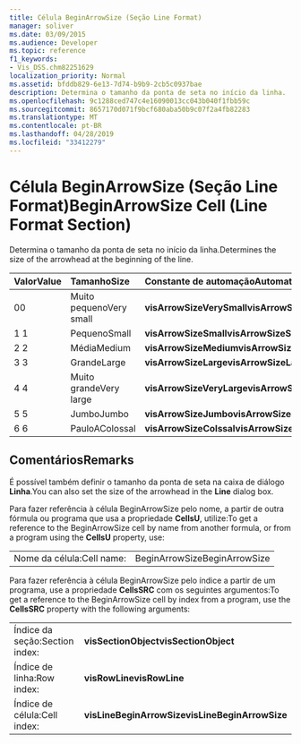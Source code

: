 ```yaml
---
title: Célula BeginArrowSize (Seção Line Format)
manager: soliver
ms.date: 03/09/2015
ms.audience: Developer
ms.topic: reference
f1_keywords:
- Vis_DSS.chm82251629
localization_priority: Normal
ms.assetid: bfddb829-6e13-7d74-b9b9-2cb5c0937bae
description: Determina o tamanho da ponta de seta no início da linha.
ms.openlocfilehash: 9c1288ced747c4e16090013cc043b040f1fbb59c
ms.sourcegitcommit: 8657170d071f9bcf680aba50b9c07f2a4fb82283
ms.translationtype: MT
ms.contentlocale: pt-BR
ms.lasthandoff: 04/28/2019
ms.locfileid: "33412279"
---
```

# <a name="beginarrowsize-cell-line-format-section"></a><span data-ttu-id="d7234-103">Célula BeginArrowSize (Seção Line Format)</span><span class="sxs-lookup"><span data-stu-id="d7234-103">BeginArrowSize Cell (Line Format Section)</span></span>

<span data-ttu-id="d7234-104">Determina o tamanho da ponta de seta no início da linha.</span><span class="sxs-lookup"><span data-stu-id="d7234-104">Determines the size of the arrowhead at the beginning of the line.</span></span>
  
|<span data-ttu-id="d7234-105">**Valor**</span><span class="sxs-lookup"><span data-stu-id="d7234-105">**Value**</span></span>|<span data-ttu-id="d7234-106">**Tamanho**</span><span class="sxs-lookup"><span data-stu-id="d7234-106">**Size**</span></span>|<span data-ttu-id="d7234-107">**Constante de automação**</span><span class="sxs-lookup"><span data-stu-id="d7234-107">**Automation constant**</span></span>|
|:-----|:-----|:-----|
| <span data-ttu-id="d7234-108">0</span><span class="sxs-lookup"><span data-stu-id="d7234-108">0</span></span>  <br/> | <span data-ttu-id="d7234-109">Muito pequeno</span><span class="sxs-lookup"><span data-stu-id="d7234-109">Very small</span></span>  <br/> |<span data-ttu-id="d7234-110">**visArrowSizeVerySmall**</span><span class="sxs-lookup"><span data-stu-id="d7234-110">**visArrowSizeVerySmall**</span></span> <br/> |
| <span data-ttu-id="d7234-111">1 </span><span class="sxs-lookup"><span data-stu-id="d7234-111">1</span></span>  <br/> | <span data-ttu-id="d7234-112">Pequeno</span><span class="sxs-lookup"><span data-stu-id="d7234-112">Small</span></span>  <br/> |<span data-ttu-id="d7234-113">**visArrowSizeSmall**</span><span class="sxs-lookup"><span data-stu-id="d7234-113">**visArrowSizeSmall**</span></span> <br/> |
| <span data-ttu-id="d7234-114">2 </span><span class="sxs-lookup"><span data-stu-id="d7234-114">2</span></span>  <br/> | <span data-ttu-id="d7234-115">Média</span><span class="sxs-lookup"><span data-stu-id="d7234-115">Medium</span></span>  <br/> |<span data-ttu-id="d7234-116">**visArrowSizeMedium**</span><span class="sxs-lookup"><span data-stu-id="d7234-116">**visArrowSizeMedium**</span></span> <br/> |
| <span data-ttu-id="d7234-117">3 </span><span class="sxs-lookup"><span data-stu-id="d7234-117">3</span></span>  <br/> | <span data-ttu-id="d7234-118">Grande</span><span class="sxs-lookup"><span data-stu-id="d7234-118">Large</span></span>  <br/> |<span data-ttu-id="d7234-119">**visArrowSizeLarge**</span><span class="sxs-lookup"><span data-stu-id="d7234-119">**visArrowSizeLarge**</span></span> <br/> |
| <span data-ttu-id="d7234-120">4 </span><span class="sxs-lookup"><span data-stu-id="d7234-120">4</span></span>  <br/> | <span data-ttu-id="d7234-121">Muito grande</span><span class="sxs-lookup"><span data-stu-id="d7234-121">Very large</span></span>  <br/> |<span data-ttu-id="d7234-122">**visArrowSizeVeryLarge**</span><span class="sxs-lookup"><span data-stu-id="d7234-122">**visArrowSizeVeryLarge**</span></span> <br/> |
| <span data-ttu-id="d7234-123">5 </span><span class="sxs-lookup"><span data-stu-id="d7234-123">5</span></span>  <br/> | <span data-ttu-id="d7234-124">Jumbo</span><span class="sxs-lookup"><span data-stu-id="d7234-124">Jumbo</span></span>  <br/> |<span data-ttu-id="d7234-125">**visArrowSizeJumbo**</span><span class="sxs-lookup"><span data-stu-id="d7234-125">**visArrowSizeJumbo**</span></span> <br/> |
| <span data-ttu-id="d7234-126">6 </span><span class="sxs-lookup"><span data-stu-id="d7234-126">6</span></span>  <br/> | <span data-ttu-id="d7234-127">PauloA</span><span class="sxs-lookup"><span data-stu-id="d7234-127">Colossal</span></span>  <br/> |<span data-ttu-id="d7234-128">**visArrowSizeColssal**</span><span class="sxs-lookup"><span data-stu-id="d7234-128">**visArrowSizeColossal**</span></span> <br/> |
   
## <a name="remarks"></a><span data-ttu-id="d7234-129">Comentários</span><span class="sxs-lookup"><span data-stu-id="d7234-129">Remarks</span></span>

<span data-ttu-id="d7234-130">É possível também definir o tamanho da ponta de seta na caixa de diálogo **Linha**.</span><span class="sxs-lookup"><span data-stu-id="d7234-130">You can also set the size of the arrowhead in the **Line** dialog box.</span></span> 
  
<span data-ttu-id="d7234-131">Para fazer referência à célula BeginArrowSize pelo nome, a partir de outra fórmula ou programa que usa a propriedade **CellsU**, utilize:</span><span class="sxs-lookup"><span data-stu-id="d7234-131">To get a reference to the BeginArrowSize cell by name from another formula, or from a program using the **CellsU** property, use:</span></span> 
  
|||
|:-----|:-----|
| <span data-ttu-id="d7234-132">Nome da célula:</span><span class="sxs-lookup"><span data-stu-id="d7234-132">Cell name:</span></span>  <br/> | <span data-ttu-id="d7234-133">BeginArrowSize</span><span class="sxs-lookup"><span data-stu-id="d7234-133">BeginArrowSize</span></span>  <br/> |
   
<span data-ttu-id="d7234-134">Para fazer referência à célula BeginArrowSize pelo índice a partir de um programa, use a propriedade **CellsSRC** com os seguintes argumentos:</span><span class="sxs-lookup"><span data-stu-id="d7234-134">To get a reference to the BeginArrowSize cell by index from a program, use the **CellsSRC** property with the following arguments:</span></span> 
  
|||
|:-----|:-----|
| <span data-ttu-id="d7234-135">Índice da seção:</span><span class="sxs-lookup"><span data-stu-id="d7234-135">Section index:</span></span>  <br/> |<span data-ttu-id="d7234-136">**visSectionObject**</span><span class="sxs-lookup"><span data-stu-id="d7234-136">**visSectionObject**</span></span> <br/> |
| <span data-ttu-id="d7234-137">Índice de linha:</span><span class="sxs-lookup"><span data-stu-id="d7234-137">Row index:</span></span>  <br/> |<span data-ttu-id="d7234-138">**visRowLine**</span><span class="sxs-lookup"><span data-stu-id="d7234-138">**visRowLine**</span></span> <br/> |
| <span data-ttu-id="d7234-139">Índice de célula:</span><span class="sxs-lookup"><span data-stu-id="d7234-139">Cell index:</span></span>  <br/> |<span data-ttu-id="d7234-140">**visLineBeginArrowSize**</span><span class="sxs-lookup"><span data-stu-id="d7234-140">**visLineBeginArrowSize**</span></span> <br/> |
   

